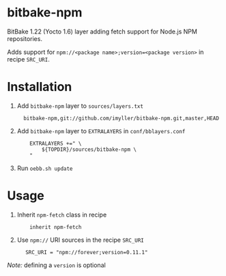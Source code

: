 bitbake-npm
===========

BitBake 1.22 (Yocto 1.6) layer adding fetch support for Node.js NPM repositories.

Adds support for `npm://<package name>;version=<package version>` in recipe `SRC_URI`.

Installation
============

1. Add `bitbake-npm` layer to `sources/layers.txt`

    ```
      bitbake-npm,git://github.com/imyller/bitbake-npm.git,master,HEAD
    ```
    
2. Add `bitbake-npm` layer to `EXTRALAYERS` in `conf/bblayers.conf`

    ```
        EXTRALAYERS +=" \
            ${TOPDIR}/sources/bitbake-npm \
        "
    ```

3. Run `oebb.sh update`

Usage
=====

1. Inherit `npm-fetch` class in recipe

    ```
        inherit npm-fetch
    ```
    
2. Use `npm://` URI sources in the recipe `SRC_URI`

  ```
        SRC_URI = "npm://forever;version=0.11.1"
  ```

  *Note:* defining a `version` is optional
